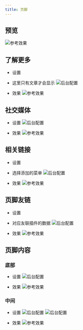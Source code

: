```yaml
---
title: 页脚
---
```


## 预览

![参考效果](/img/yj/Snipaste_2023-10-14_19-54-35.png "参考效果")

## 了解更多

* 设置
* 这里只有文章才会显示
![后台配置](/img/yj/Snipaste_2023-10-14_19-56-17.png "后台配置")

* 效果
![参考效果](/img/yj/Snipaste_2023-10-14_19-57-06.png "参考效果")

## 社交媒体

* 设置
![后台配置](/img/yj/Snipaste_2023-10-14_19-58-00.png "后台配置")

* 效果
![参考效果](/img/yj/Snipaste_2023-10-14_19-57-35.png "参考效果")

## 相关链接

* 设置
* 选择添加的菜单
![后台配置](/img/yj/Snipaste_2023-10-14_19-58-55.png "后台配置")

* 效果
![参考效果](/img/yj/Snipaste_2023-10-14_19-59-28.png "参考效果")

## 页脚友链

* 设置
* 对应友联插件的数据
![后台配置](/img/yj/Snipaste_2023-10-14_20-00-21.png "后台配置")

* 效果
![参考效果](/img/yj/Snipaste_2023-10-14_20-01-12.png "参考效果")

## 页脚内容

### 底部

* 设置
![后台配置](/img/yj/Snipaste_2023-10-14_20-02-21.png "后台配置")

* 效果
![参考效果](/img/yj/Snipaste_2023-10-14_20-02-48.png "参考效果")

### 中间

* 设置
![后台配置](/img/yj/Snipaste_2023-10-14_20-04-14.png "后台配置")
![后台配置](/img/yj/Snipaste_2023-10-14_20-04-37.png "后台配置")

* 效果
![参考效果](/img/yj/Snipaste_2023-10-14_20-04-54.png "参考效果")